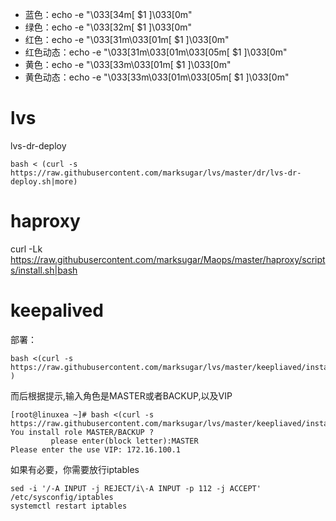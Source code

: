 

- 蓝色：echo -e "\033[34m[ $1 ]\033[0m"
- 绿色：echo -e "\033[32m[ $1 ]\033[0m"
- 红色：echo -e "\033[31m\033[01m[ $1 ]\033[0m"
- 红色动态：echo -e "\033[31m\033[01m\033[05m[ $1 ]\033[0m"
- 黄色：echo -e "\033[33m\033[01m[ $1 ]\033[0m"
- 黄色动态：echo -e "\033[33m\033[01m\033[05m[ $1 ]\033[0m"

# lvs

lvs-dr-deploy

```
bash < (curl -s https://raw.githubusercontent.com/marksugar/lvs/master/dr/lvs-dr-deploy.sh|more)

```

# haproxy

curl -Lk https://raw.githubusercontent.com/marksugar/Maops/master/haproxy/scripts/install.sh|bash

# keepalived


部署：

```
bash <(curl -s  https://raw.githubusercontent.com/marksugar/lvs/master/keepliaved/install.sh|more )
```

而后根据提示,输入角色是MASTER或者BACKUP,以及VIP
```
[root@linuxea ~]# bash <(curl -s  https://raw.githubusercontent.com/marksugar/lvs/master/keepliaved/install.sh|more)
You install role MASTER/BACKUP ?
         please enter(block letter):MASTER
Please enter the use VIP: 172.16.100.1
```

如果有必要，你需要放行iptables
```
sed -i '/-A INPUT -j REJECT/i\-A INPUT -p 112 -j ACCEPT' /etc/sysconfig/iptables
systemctl restart iptables
```
